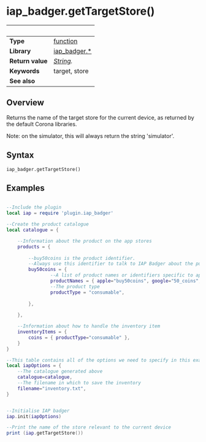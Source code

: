 # iap_badger.getTargetStore()

|                      | &nbsp; 
| -------------------- | ---------------------------------------------------------------
| __Type__             | [function](http://docs.coronalabs.com/api/type/Function.html)
| __Library__          | [iap_badger.*](Readme.markdown)
| __Return value__     | _[String](http://docs.coronalabs.com/api/type/String.html)._
| __Keywords__         | target, store
| __See also__         | 


## Overview

Returns the name of the target store for the current device, as returned by the default Corona libraries.

Note: on the simulator, this will always return the string 'simulator'.


## Syntax

	iap_badger.getTargetStore()

## Examples

```lua

--Include the plugin
local iap = require 'plugin.iap_badger'

--Create the product catalogue
local catalogue = {

    --Information about the product on the app stores
    products = { 
        
        --buy50coins is the product identifier.
        --Always use this identifier to talk to IAP Badger about the purchase.
        buy50coins = {
                --A list of product names or identifiers specific to apple's App Store or Google Play.
                productNames = { apple="buy50coins", google="50_coins", amazon="COINSx50"},
                --The product type
                productType = "consumable",
                
        },
                
    },

    --Information about how to handle the inventory item
    inventoryItems = {
        coins = { productType="consumable" },
    }
}

--This table contains all of the options we need to specify in this example program.
local iapOptions = {
    --The catalogue generated above
    catalogue=catalogue,
    --The filename in which to save the inventory
    filename="inventory.txt",
}


--Initialise IAP badger
iap.init(iapOptions)

--Print the name of the store relevant to the current device
print (iap.getTargetStore())


```
